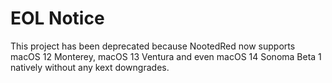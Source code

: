 # EOL Notice

This project has been deprecated because NootedRed now supports macOS 12 Monterey, macOS 13 Ventura and even macOS 14 Sonoma Beta 1 natively without any kext downgrades.
